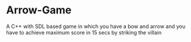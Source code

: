 # Arrow-Game
A C++ with SDL based game in which you have a bow and arrow and you have to achieve maximum score in 15 secs by striking the villain
